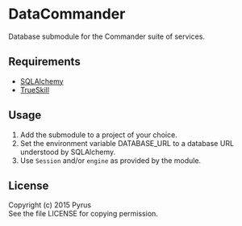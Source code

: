 # DataCommander
Database submodule for the Commander suite of services.

## Requirements
* [SQLAlchemy](http://www.sqlalchemy.org/)
* [TrueSkill](http://trueskill.org/)

## Usage
1. Add the submodule to a project of your choice.
2. Set the environment variable DATABASE_URL to a database URL understood by SQLAlchemy.
3. Use `Session` and/or `engine` as provided by the module.

## License ##
Copyright (c) 2015 Pyrus <pyrus at coffee dash break dot at>  
See the file LICENSE for copying permission.
